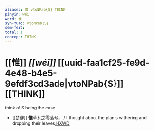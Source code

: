 ```yaml
---
aliases: 惟 vtoNPab{S} THINK
pinyin: wéi
word: 惟
syn-func: vtoNPab{S}
sem-feat: 
total: 1
concept: THINK 
---
```

# [[惟]] *[[wéi]]*  [[uuid-faa1cf25-fe9d-4e48-b4e5-9efdf3cd3ade|vtoNPab{S}]] [[THINK]]
think of S being the case
 - [[楚辭]] **惟**草木之零落兮， / I thought about the plants withering and dropping their leaves,[HXWD](https://hxwd.org/textview.html?location=KR4a0001_tls_001-1a.21)